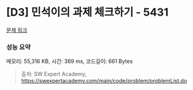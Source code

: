 # [D3] 민석이의 과제 체크하기 - 5431 

[문제 링크](https://swexpertacademy.com/main/code/problem/problemDetail.do?contestProbId=AWVl3rWKDBYDFAXm) 

### 성능 요약

메모리: 55,316 KB, 시간: 369 ms, 코드길이: 661 Bytes



> 출처: SW Expert Academy, https://swexpertacademy.com/main/code/problem/problemList.do
